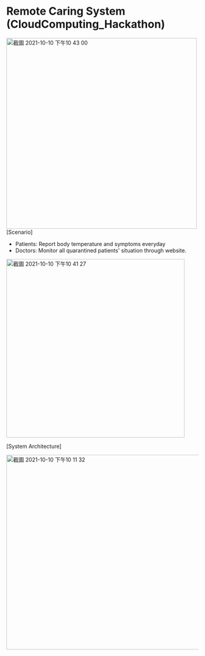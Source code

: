 # Remote Caring System (CloudComputing_Hackathon)

<img width="499" alt="截圖 2021-10-10 下午10 43 00" src="https://user-images.githubusercontent.com/54812971/136738918-2ed0eabc-5f7c-49b1-8da8-07a580fd1b31.png">
[Scenario]

- Patients: Report body temperature and symptoms everyday
- Doctors: Monitor all quarantined patients' situation through website.

<img width="467" alt="截圖 2021-10-10 下午10 41 27" src="https://user-images.githubusercontent.com/54812971/136738793-90564a8c-620b-4532-b306-00ab4cef79de.png">

[System Architecture]

<img width="509" alt="截圖 2021-10-10 下午10 11 32" src="https://user-images.githubusercontent.com/54812971/136736504-d4189af4-a559-418d-b949-c87eb84b90cc.png">
